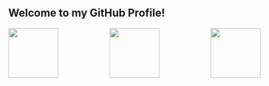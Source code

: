 ## Welcome to my GitHub Profile!
<div style="display: flex; justify-content: space-between;">
<img src="https://cdn.jsdelivr.net/gh/devicons/devicon@latest/icons/javascript/javascript-original.svg" width="100"/>
<img src="https://cdn.jsdelivr.net/gh/devicons/devicon@latest/icons/python/python-original-wordmark.svg" width="100"/>
<img src="https://cdn.jsdelivr.net/gh/devicons/devicon@latest/icons/php/php-original.svg" width="100"/>
</div>
